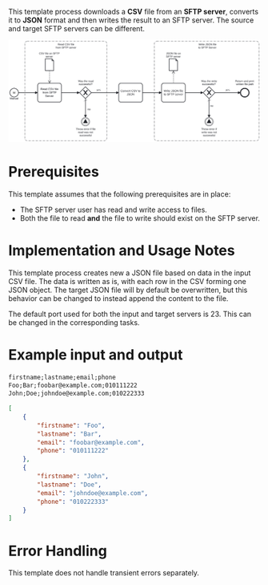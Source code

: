 This template process downloads a **CSV** file from an **SFTP server**, converts it to **JSON** format and then writes the result to an SFTP server. The source and target SFTP servers can be different.

![Template](assets/CSV_file_to_JSON_file.svg)

# Prerequisites

This template assumes that the following prerequisites are in place:

- The SFTP server user has read and write access to files.
- Both the file to read **and** the file to write should exist on the SFTP server.

# Implementation and Usage Notes

This template process creates new a JSON file based on data in the input CSV file. The data is written as is, with each row in the CSV forming one JSON object. The target JSON file will by default be overwritten, but this behavior can be changed to instead append the content to the file.

The default port used for both the input and target servers is 23. This can be changed in the corresponding tasks.

# Example input and output

```csv
firstname;lastname;email;phone
Foo;Bar;foobar@example.com;010111222
John;Doe;johndoe@example.com;010222333
```

```json
[
    {
        "firstname": "Foo",
        "lastname": "Bar",
        "email": "foobar@example.com",
        "phone": "010111222"
    },
    {
        "firstname": "John",
        "lastname": "Doe",
        "email": "johndoe@example.com",
        "phone": "010222333"
    }
]
```

# Error Handling

This template does not handle transient errors separately.